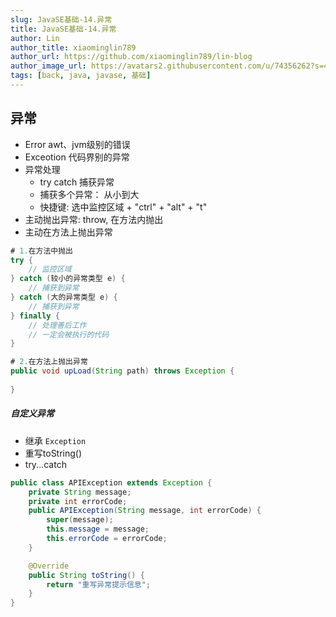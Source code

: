```yaml
---
slug: JavaSE基础-14.异常
title: JavaSE基础-14.异常
author: Lin
author_title: xiaominglin789
author_url: https://github.com/xiaominglin789/lin-blog
author_image_url: https://avatars2.githubusercontent.com/u/74356262?s=400&u=51bc963a308dd3748ba5133c9cfd29eb3bc0c207&v=4
tags: [back, java, javase, 基础]
---
```


## 异常
- Error     awt、jvm级别的错误
- Exceotion 代码界别的异常
- 异常处理
	+ try catch 捕获异常
	+ 捕获多个异常： 从小到大
	+ 快捷键: 选中监控区域 + "ctrl" + "alt" + "t"
- 主动抛出异常: throw, 在方法内抛出
- 主动在方法上抛出异常


<!--truncate-->


```java
# 1.在方法中抛出
try {
	// 监控区域
} catch (较小的异常类型 e) {
	// 捕获到异常
} catch (大的异常类型 e) {
	// 捕获到异常
} finally {
	// 处理善后工作
	// 一定会被执行的代码
}

# 2.在方法上抛出异常
public void upLoad(String path) throws Exception {
	
}
```



##### 自定义异常
- 继承 `Exception`
- 重写toString()
- try...catch

```java
public class APIException extends Exception {
    private String message;
    private int errorCode;
    public APIException(String message, int errorCode) {
        super(message);
        this.message = message;
        this.errorCode = errorCode;
    }

    @Override
    public String toString() {
        return "重写异常提示信息";
    }
}
```

